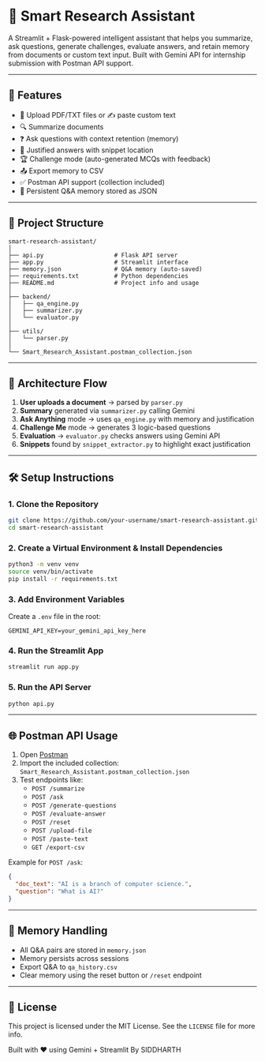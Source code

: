 
# 🧠 Smart Research Assistant

A Streamlit + Flask-powered intelligent assistant that helps you summarize, ask questions, generate challenges, evaluate answers, and retain memory from documents or custom text input. Built with Gemini API for internship submission with Postman API support.

---

## 🚀 Features

- 📄 Upload PDF/TXT files or ✍️ paste custom text
- 🔍 Summarize documents
- ❓ Ask questions with context retention (memory)
- 🧠 Justified answers with snippet location
- 🏆 Challenge mode (auto-generated MCQs with feedback)
- 📤 Export memory to CSV
- ✅ Postman API support (collection included)
- 💾 Persistent Q&A memory stored as JSON

---

## 📂 Project Structure

```
smart-research-assistant/
│
├── api.py                    # Flask API server
├── app.py                    # Streamlit interface
├── memory.json               # Q&A memory (auto-saved)
├── requirements.txt          # Python dependencies
├── README.md                 # Project info and usage
│
├── backend/
│   ├── qa_engine.py
│   ├── summarizer.py
│   └── evaluator.py
│
├── utils/
│   └── parser.py
│
└── Smart_Research_Assistant.postman_collection.json
```

---

## 🧠 Architecture Flow

1. **User uploads a document** → parsed by `parser.py`
2. **Summary** generated via `summarizer.py` calling Gemini
3. **Ask Anything** mode → uses `qa_engine.py` with memory and justification
4. **Challenge Me** mode → generates 3 logic-based questions
5. **Evaluation** → `evaluator.py` checks answers using Gemini API
6. **Snippets** found by `snippet_extractor.py` to highlight exact justification

---

## 🛠️ Setup Instructions

### 1. Clone the Repository

```bash
git clone https://github.com/your-username/smart-research-assistant.git
cd smart-research-assistant
```

### 2. Create a Virtual Environment & Install Dependencies

```bash
python3 -m venv venv
source venv/bin/activate
pip install -r requirements.txt
```

### 3. Add Environment Variables

Create a `.env` file in the root:

```
GEMINI_API_KEY=your_gemini_api_key_here
```

### 4. Run the Streamlit App

```bash
streamlit run app.py
```

### 5. Run the API Server

```bash
python api.py
```

---

## 🌐 Postman API Usage

1. Open [Postman](https://www.postman.com/)
2. Import the included collection: `Smart_Research_Assistant.postman_collection.json`
3. Test endpoints like:
   - `POST /summarize`
   - `POST /ask`
   - `POST /generate-questions`
   - `POST /evaluate-answer`
   - `POST /reset`
   - `POST /upload-file`
   - `POST /paste-text`
   - `GET /export-csv`

Example for `POST /ask`:

```json
{
  "doc_text": "AI is a branch of computer science.",
  "question": "What is AI?"
}
```

---

## 🧠 Memory Handling

- All Q&A pairs are stored in `memory.json`
- Memory persists across sessions
- Export Q&A to `qa_history.csv`
- Clear memory using the reset button or `/reset` endpoint

---

## 📄 License

This project is licensed under the MIT License. See the `LICENSE` file for more info.

Built with ❤️ using Gemini + Streamlit By SIDDHARTH
